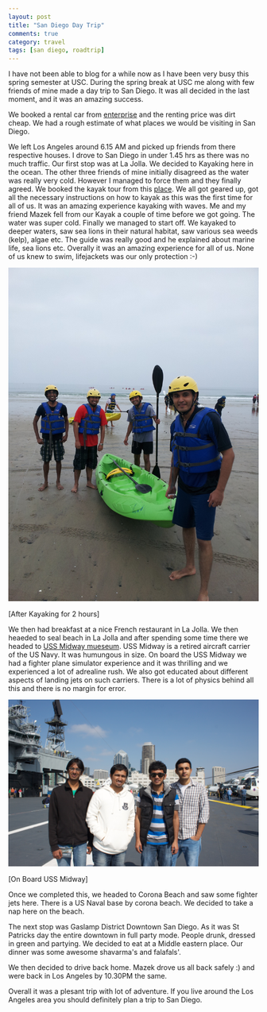 ```yaml
---
layout: post
title: "San Diego Day Trip"
comments: true
category: travel
tags: [san diego, roadtrip]
---
```


I have not been able to blog for a while now as I have been very busy this spring semester at USC. During the spring break at USC me along with few friends of mine made a day trip to San Diego. It was all decided in the last moment, and it was an amazing success. 

We booked a rental car from [enterprise](http://enterprise.com) and the renting price was dirt cheap. We had a rough estimate of what places we would be visiting in San Diego.  

We left Los Angeles around 6.15 AM and picked up friends from there respective houses. I drove to San Diego in under 1.45 hrs as there was no much traffic. Our first stop was at La Jolla. We decided to Kayaking here in the ocean. The other three friends of mine initially disagreed as the water was really very cold. However I managed to force them and they finally agreed. We booked the kayak tour from this [place](http://lajollaseacavekayaks.com/index.html). We all got geared up, got all the necessary instructions on how to kayak as this was the first time for all of us. It was an amazing experience kayaking with waves. Me and my friend Mazek fell from our Kayak a couple of time before we got going. The water was super cold. Finally we managed to start off. We kayaked to deeper waters, saw sea lions in their natural habitat, saw various sea weeds (kelp), algae etc. The guide was really good and he explained about marine life, sea lions etc. Overally it was an amazing experience for all of us. None of us knew to swim, lifejackets was our only protection :-)

<img title="La Jolla Kayak" src="/images/kayak.jpg" alt="la jolla kayak" width = "600px">

[After Kayaking for 2 hours]


We then had breakfast at a nice French restaurant in La Jolla. We then heaeded to seal beach in La Jolla and after spending some time there we headed to [USS Midway mueseum](www.midway.org). USS Midway is a retired aircraft carrier of the US Navy. It was humungous in size. On board the USS Midway we had a fighter plane simulator experience and it was thrilling and we experienced a lot of adrealine rush. We also got educated about different aspects of landing jets on such carriers. There is a lot of physics behind all this and there is no margin for error.

<img title="USS Midway" src="/images/uss.jpg" alt="uss midway" width = "600px">

[On Board USS Midway]


Once we completed this, we headed to Corona Beach and saw some fighter jets here. There is a US Naval base by corona beach. We decided to take a nap here on the beach. 

The next stop was Gaslamp District Downtown San Diego. As it was St Patricks day the entire downtown in full party mode. People drunk, dressed in green and partying. We decided to eat at a Middle eastern place. Our dinner was some awesome shavarma's and falafals'. 

We then decided to drive back home. Mazek drove us all back safely :) and were back in Los Angeles by 10.30PM the same.

Overall it was a plesant trip with lot of adventure. If you live around the Los Angeles area you should definitely plan a trip to San Diego.